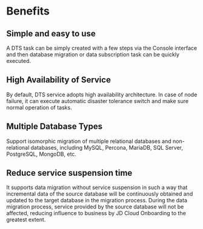 # Benefits

## Simple and easy to use

A DTS task can be simply created with a few steps via the Console interface and then database migration or data subscription task can be quickly executed.

## High Availability of Service

By default, DTS service adopts high availability architecture. In case of node failure, it can execute automatic disaster tolerance switch and make sure normal operation of tasks.

## Multiple Database Types

Support isomorphic migration of multiple relational databases and non-relational databases, including MySQL, Percona, MariaDB, SQL Server, PostgreSQL, MongoDB, etc.

## Reduce service suspension time

It supports data migration without service suspension in such a way that incremental data of the source database will be continuously obtained and updated to the target database in the migration process. During the data migration process, service provided by the source database will not be affected, reducing influence to business by JD Cloud Onboarding to the greatest extent.



